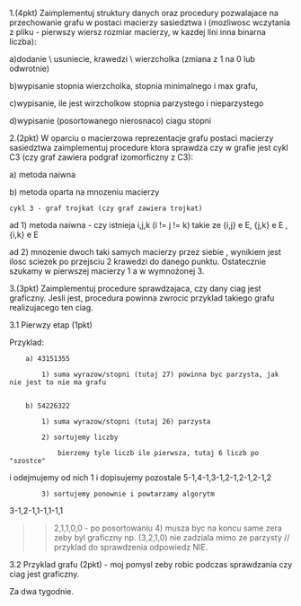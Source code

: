 ﻿1.(4pkt) Zaimplementuj struktury danych oraz procedury pozwalajace na przechowanie grafu w postaci macierzy sasiedztwa i (mozliwosc wczytania z pliku - pierwszy wiersz rozmiar macierzy, w kazdej lini inna binarna liczba):

	

a)dodanie \ usuniecie, krawedzi \ wierzcholka (zmiana z 1 na 0 lub odwrotnie)
	
b)wypisanie stopnia wierzcholka, stopnia minimalnego i max grafu,
	
c)wypisanie, ile jest wirzcholkow stopnia parzystego i nieparzystego
	
d)wypisanie (posortowanego nierosnaco) ciagu stopni



2.(2pkt) W oparciu o macierzowa reprezentacje grafu postaci macierzy sasiedztwa zaimplementuj procedure ktora sprawdza czy w grafie jest cykl C3 (czy graf zawiera podgraf izomorficzny z C3):
	

a) metoda naiwna
	
b) metoda oparta na mnozeniu macierzy

	cykl 3 - graf trojkat (czy graf zawiera trojkat)

	

ad 1) metoda naiwna - czy istnieja i,j,k (i != j != k) takie ze {i,j} e E, {j,k} e E
, {i,k} e E
	
ad 2) mnozenie dwoch taki samych macierzy przez siebie , wynikiem jest ilosc sciezek po przejsciu 2 krawedzi do danego punktu. Ostatecznie szukamy w pierwszej macierzy 1 a w wymnożonej 3.



3.(3pkt) Zaimplementuj procedure sprawdzajaca, czy dany ciag jest graficzny. Jesli jest, procedura powinna zwrocic przyklad takiego grafu realizujacego ten ciag.

	

3.1 Pierwzy etap (1pkt)
		
Przyklad:
		
		
		a) 43151355  
			
			1) suma wyrazow/stopni (tutaj 27) powinna byc parzysta, jak nie jest to nie ma grafu
		
		
		b) 54226322
			
			1) suma wyrazow/stopni (tutaj 26) parzysta
			
			2) sortujemy liczby
			  
				bierzemy tyle liczb ile pierwsza, tutaj 6 liczb po "szostce"
 i odejmujemy od nich 1 i 				dopisujemy pozostale
 5-1,4-1,3-1,2-1,2-1,2-1,2
			
			3) sortujemy ponownie i powtarzamy algorytm
 3-1,2-1,1-1,1-1,1
 >> 2,1,1,0,0 - po posortowaniu
					4) musza byc na koncu same zera zeby byl graficzny np. (3,2,1,0) nie zadziala mimo ze parzysty // 				przyklad do sprawdzenia
 odpowiedz NIE.
	
	

3.2 Przyklad grafu (2pkt) - moj pomysl zeby robic podczas sprawdzania czy ciag jest graficzny.



Za dwa tygodnie.
				

